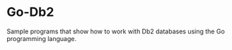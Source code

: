 # Go-Db2
Sample programs that show how to work with Db2 databases using the Go programming language.
